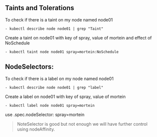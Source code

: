 ## Taints and Tolerations
To check if there is a taint on my node named node01

    - kubectl describe node node01 | grep "Taint"

Create a taint on node01 with key of spray, value of mortein and effect of NoSchedule

    - kubectl taint node node01 spray=mortein:NoSchedule

## NodeSelectors:
To check if there is a label on my node named node01

    - kubectl describe node node01 | grep "label"

Create a label on node01 with key of spray, value of mortein 

    - kubectl label node node01 spray=mortein

use .spec.nodeSelector: spray=mortein

> NoteSelector is good but not enough we will have further control using nodeAffinity.